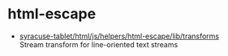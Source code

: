# html-escape

* [syracuse-tablet/html/js/helpers/html-escape/lib/transforms](lib/transforms.md)  
   Stream transform for line-oriented text streams
